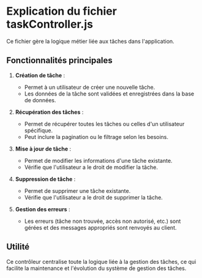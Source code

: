 # Explication du fichier taskController.js

Ce fichier gère la logique métier liée aux tâches dans l'application.

## Fonctionnalités principales

1. **Création de tâche** :
   - Permet à un utilisateur de créer une nouvelle tâche.
   - Les données de la tâche sont validées et enregistrées dans la base de données.

2. **Récupération des tâches** :
   - Permet de récupérer toutes les tâches ou celles d'un utilisateur spécifique.
   - Peut inclure la pagination ou le filtrage selon les besoins.

3. **Mise à jour de tâche** :
   - Permet de modifier les informations d'une tâche existante.
   - Vérifie que l'utilisateur a le droit de modifier la tâche.

4. **Suppression de tâche** :
   - Permet de supprimer une tâche existante.
   - Vérifie que l'utilisateur a le droit de supprimer la tâche.

5. **Gestion des erreurs** :
   - Les erreurs (tâche non trouvée, accès non autorisé, etc.) sont gérées et des messages appropriés sont renvoyés au client.

## Utilité

Ce contrôleur centralise toute la logique liée à la gestion des tâches, ce qui facilite la maintenance et l'évolution du système de gestion des tâches.

